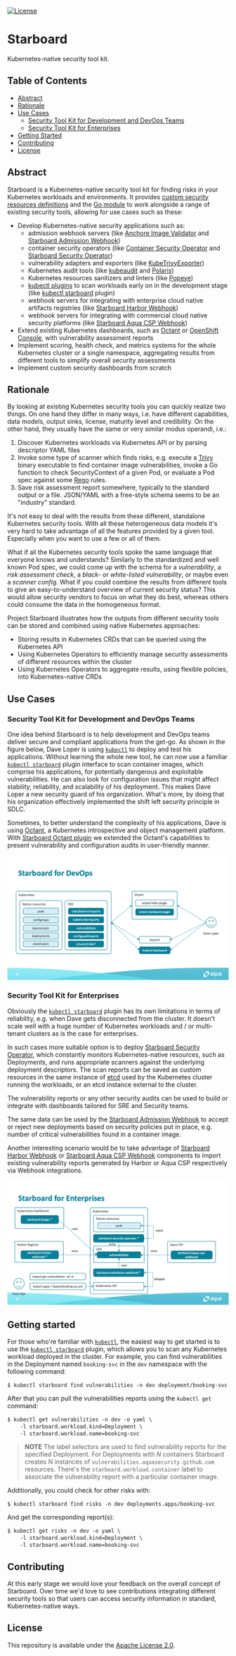 [![License][license-img]][license]

# Starboard

Kubernetes-native security tool kit.

## Table of Contents

- [Abstract](#abstract)
- [Rationale](#rationale)
- [Use Cases](#use-cases)
  - [Security Tool Kit for Development and DevOps Teams](#security-tool-kit-for-development-and-devops-teams)
  - [Security Tool Kit for Enterprises](#security-tool-kit-for-enterprises)
- [Getting Started](#getting-started)
- [Contributing](#contributing)
- [License](#license)

## Abstract

Starboard is a Kubernetes-native security tool kit for finding risks in your Kubernetes workloads and environments.
It provides [custom security resources definitions][starboard-crds] and the [Go module][starboard-go-module] to work
alongside a range of existing security tools, allowing for use cases such as these:

- Develop Kubernetes-native security applications such as:
  - admission webhook servers (like [Anchore Image Validator][anchore-image-validator]
    and [Starboard Admission Webhook][starboard-admission-webhook])
  - container security operators (like [Container Security Operator][container-security-operator]
    and [Starboard Security Operator][starboard-security-operator])
  - vulnerability adapters and exporters (like [KubeTrivyExporter][kube-trivy-exporter])
  - Kubernetes audit tools (like [kubeaudit][kubeaudit] and [Polaris][polaris])
  - Kubernetes resources sanitizers and linters (like [Popeye][popeye])
  - [kubectl plugins][kubectl-plugins] to scan workloads early on in the development stage
    (like [kubectl starboard][kubectl-starboard] plugin)
  - webhook servers for integrating with enterprise cloud native artifacts registries
    (like [Starboard Harbor Webhook][starboard-harbor-webhook])
  - webhook servers for integrating with commercial cloud native security platforms
    (like [Starboard Aqua CSP Webhook][starboard-aqua-csp-webhook])
- Extend existing Kubernetes dashboards, such as [Octant][octant] or [OpenShift Console][openshift-console], with
  vulnerability assessment reports
- Implement scoring, health check, and metrics systems for the whole Kubernetes cluster or a single namespace,
  aggregating results from different tools to simplify overall security assessments
- Implement custom security dashboards from scratch

## Rationale

By looking at existing Kubernetes security tools you can quickly realize two things. On one hand they differ in many
ways, i.e. have different capabilities, data models, output sinks, license, maturity level and credibility.
On the other hand, they usually have the same or very similar modus operandi, i.e.:

1. Discover Kubernetes workloads via Kubernetes API or by parsing descriptor YAML files
2. Invoke some type of scanner which finds risks, e.g. execute a [Trivy][trivy] binary executable to find container
   image vulnerabilities, invoke a Go function to check SecurityContext of a given Pod, or evaluate a Pod spec against
   some [Rego][opa-rego] rules.
3. Save risk assessment report somewhere, typically to the standard output or a file. JSON/YAML with a free-style schema
   seems to be an "industry" standard.

It's not easy to deal with the results from these different, standalone Kubernetes security tools. 
With all these heterogeneous data models it's very hard to take advantage of all the features provided by a given tool.
Especially when you want to use a few or all of them.

What if all the Kubernetes security tools spoke the same language that everyone knows and understands?
Similarly to the standardized and well known Pod spec, we could come up with the schema for a *vulnerability*,
a *risk assessment check*, a *black-* or *white-listed vulnerability*, or maybe even a *scanner config*. What if you
could combine the results from different tools to give an easy-to-understand overview of current security status? 
This would allow security vendors to focus on what they do best, whereas others could consume the data in the
homogeneous format.

Project Starboard illustrates how the outputs from different security tools can be stored and combined using native
Kubernetes approaches: 

* Storing results in Kubernetes CRDs that can be queried using the Kubernetes API
* Using Kubernetes Operators to efficiently manage security assessments of different resources within the cluster
* Using Kubernetes Operators to aggregate results, using flexible policies, into Kubernetes-native CRDs 

## Use Cases

### Security Tool Kit for Development and DevOps Teams

One idea behind Starboard is to help development and DevOps teams deliver secure and compliant applications from the
get-go. As shown in the figure below, Dave Loper is using [`kubectl`][kubectl] to deploy and test his applications.
Without learning the whole new tool, he can now use a familiar [`kubectl starboard`][kubectl-starboard] plugin interface
to scan container images, which comprise his applications, for potentially dangerous and exploitable vulnerabilities. He
can also look for configuration issues that might affect stability, reliability, and scalability of his deployment. This
makes Dave Loper a new security guard of his organization. What's more, by doing that his organization effectively
implemented the shift left security principle in SDLC.

Sometimes, to better understand the complexity of his applications, Dave is using [Octant][octant], a Kubernetes
introspective and object management platform. With [Starboard Octant plugin][starboard-octant-plugin] we extended the
Octant's capabilities to present vulnerability and configuration audits in user-friendly manner.

![](./docs/images/starboard-for-devops.png)

### Security Tool Kit for Enterprises

Obviously the [`kubectl starboard`][kubectl-starboard] plugin has its own limitations in terms of reliability, e.g. when
Dave gets disconnected from the cluster. It doesn't scale well with a huge number of Kubernetes workloads and / or
multi-tenant clusters as is the case for enterprises.

In such cases more suitable option is to deploy [Starboard Security Operator][starboard-security-operator], which
constantly monitors Kubernetes-native resources, such as Deployments, and runs appropriate scanners against the
underlying deployment descriptors. The scan reports can be saved as custom resources in the same instance of
[etcd][etcd] used by the Kubernetes cluster running the workloads, or an etcd instance external to the cluster.

The vulnerability reports or any other security audits can be used to build or integrate with dashboards tailored for
SRE and Security teams.

The same data can be used by the [Starboard Admission Webhook][starboard-admission-webhook] to accept or reject new
deployments based on security policies put in place, e.g. number of critical vulnerabilities found in a container
image.

Another interesting scenario would be to take advantage of [Starboard Harbor Webhook][starboard-harbor-webhook] or
[Starboard Aqua CSP Webhook][starboard-aqua-csp-webhook] components to import existing vulnerability reports generated
by Harbor or Aqua CSP respectively via Webhook integrations.

![](./docs/images/starboard-for-enterprises.png)

## Getting started

For those who're familiar with [`kubectl`][kubectl], the easiest way to get started is to use the
[`kubectl starboard`][kubectl-starboard] plugin, which allows you to scan any Kubernetes workload deployed in the cluster.
For example, you can find vulnerabilities in the Deployment named `booking-svc` in the `dev` namespace with the
following command:

```
$ kubectl starboard find vulnerabilities -n dev deployment/booking-svc
```

After that you can pull the vulnerabilities reports using the `kubectl get` command:

```
$ kubectl get vulnerabilities -n dev -o yaml \
    -l starboard.workload.kind=Deployment \
    -l starboard.workload.name=booking-svc
```

> **NOTE** The label selectors are used to find vulnerability reports for the specified Deployment.
> For Deployments with *N* containers Starboard creates *N* instances of `vulnerabilities.aquasecurity.github.com`
> resources. There's the `starboard.workload.container` label to associate the vulnerability report with a particular
> container image.

Additionally, you could check for other risks with:

```
$ kubectl starboard find risks -n dev deployments.apps/booking-svc
```

And get the corresponding report(s):

```
$ kubectl get risks -n dev -o yaml \
    -l starboard.workload.kind=Deployment \
    -l starboard.workload.name=booking-svc
```

## Contributing

At this early stage we would love your feedback on the overall concept of Starboard. Over time we'd love to see
contributions integrating different security tools so that users can access security information in standard,
Kubernetes-native ways.

## License

This repository is available under the [Apache License 2.0][license].

[license-img]: https://img.shields.io/github/license/aquasecurity/starboard.svg
[license]: https://github.com/aquasecurity/starboard/blob/master/LICENSE

[starboard-crds]: https://github.com/aquasecurity/starboard-crds
[starboard-go-module]: https://github.com/aquasecurity/kubectl-starboard/tree/master/pkg
[kubectl-starboard]: https://github.com/aquasecurity/kubectl-starboard/tree/master/cmd/kubectl-starboard
[starboard-octant-plugin]: https://github.com/aquasecurity/octant-starboard-plugin
[starboard-security-operator]: https://github.com/aquasecurity/starboard-security-operator
[starboard-admission-webhook]: https://github.com/aquasecurity/starboard-admission-webhook
[starboard-aqua-csp-webhook]: https://github.com/aquasecurity/starboard-aqua-csp-webhook
[starboard-harbor-webhook]: https://github.com/aquasecurity/starboard-harbor-webhook

[kubectl]: https://kubernetes.io/docs/reference/kubectl
[kubectl-plugins]: https://kubernetes.io/docs/tasks/extend-kubectl/kubectl-plugins
[security-context]: https://kubernetes.io/docs/tasks/configure-pod-container/security-context

[octant]: https://github.com/vmware-tanzu/octant
[anchore-image-validator]: https://github.com/banzaicloud/anchore-image-validator
[kube-trivy-exporter]: https://github.com/kaidotdev/kube-trivy-exporter
[container-security-operator]: https://github.com/quay/container-security-operator
[kubeaudit]: https://github.com/Shopify/kubeaudit
[openshift-console]: https://github.com/openshift/console
[popeye]: https://github.com/derailed/popeye
[polaris]: https://github.com/FairwindsOps/polaris
[etcd]: https://etcd.io
[trivy]: https://github.com/aquasecurity/trivy
[opa-rego]: https://www.openpolicyagent.org/docs/latest/policy-language/
